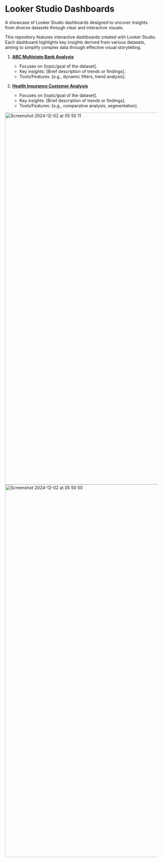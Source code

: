 # Looker Studio Dashboards

A showcase of Looker Studio dashboards designed to uncover insights from diverse datasets through clear and interactive visuals.

This repository features interactive dashboards created with Looker Studio. Each dashboard highlights key insights derived from various datasets, aiming to simplify complex data through effective visual storytelling.

1. **[ABC Multistate Bank Analysis](https://lookerstudio.google.com/reporting/312cf744-64f6-49c6-926c-3f473ba78bf3)**  
   - Focuses on [topic/goal of the dataset].  
   - Key insights: [Brief description of trends or findings].  
   - Tools/Features: [e.g., dynamic filters, trend analysis].  

2. **[Health Insurance Customer Analysis](https://lookerstudio.google.com/reporting/8545bd54-84e5-4998-856f-e930e4a93804)**  
   - Focuses on [topic/goal of the dataset].  
   - Key insights: [Brief description of trends or findings].  
   - Tools/Features: [e.g., comparative analysis, segmentation]. 

<img width="1224" alt="Screenshot 2024-12-02 at 05 50 11" src="https://github.com/user-attachments/assets/1acbe869-e8d9-43a8-a664-4447397183f4">
<img width="1226" alt="Screenshot 2024-12-02 at 05 50 50" src="https://github.com/user-attachments/assets/ed10c15a-b055-49eb-b793-6ee8d067921a">
